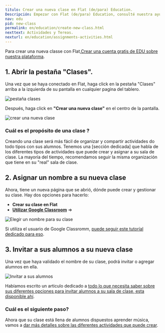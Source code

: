 ```yaml
---
titulo: Crear una nueva clase en Flat (de/para) Education.
Descripción: Empezar con Flat (de/para) Education, consulté nuestra ayuda e información sobre nuestro producto educativo.
nav: edu
pid: new-class
permalink: en/education/create-new-class.html
nexttext: Actividades y Tereas.
nexturl: en/education/assignments-activities.html
---
```


Para crear una nueva classe con Flat,[Crear una cuenta gratis de EDU sobre nuestra plataforma](https://flat.io/edu).

## 1. Abrir la pestaña "Clases".

Una vez que se haya conectado en Flat, haga click en la pestaña "Clases" arriba a la izquierda de su pantalla en cualquier pagina del tablero.

![pestaña clases](/help/assets/img/createaclass/classestab.PNG)

Después, haga click en **"Crear una nueva clase"** en el centro de la pantalla.

![crear una nueva clase](/help/assets/img/createaclass/createanewclass.PNG)

### Cuál es el propósito de una clase ?

Creando una clase será más fácil de organizar y compartir actividades do todo tipos con sus alumnos.
Tenemos una [sección dedicada] que habla de los diferentes tipos de actividades que puede crear y asignar a su sala de clase.
La mayoría del tiempo, recomendamos seguir la misma organización que tiene en su "real" sala de clase.

## 2. Asignar un nombre a su nueva clase
Ahora, tiene un nueva página que se abrió, dónde puede crear y gestionar su clase. Hay dos opciones para hacerlo:
  * **Crear su clase en Flat**
  * **[Utilizar Google Classroom](/help/en/education/google-classroom/setup-course.html)** => 

![Elegir un nombre para su clase](/help/assets/img/createaclass/chooseanameforyournewclass.PNG)


Si utiliza el usuario de Google Classromm, [puede seguir este tutoríal dedicado para eso](/help/en/education/google-classroom/setup-course.html).


## 3. Invitar a sus alumnos a su nueva clase

Una vez que haya validado el nombre de su clase, podrá invitar o agregar alumnos en ella.

![Invitar a sus alumnos](/help/assets/img/createaclass/addstudents.png)

Habíamos escrito un articulo dedicado a [todo lo que necesita saber sobre sus diferentes opciones para invitar alumnos a su sala de clase, esta disponible ahí](/help/en/education/invite-students.html).


### Cuál es el siguiente paso?

Ahora que su clase está llena de alumnos dispuestos aprender música, vamos a [dar más detalles sobre las diferentes actividades que puede crear](/help/en/education/assignments-activities.html).